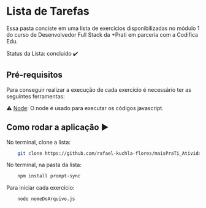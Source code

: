 # Lista de Tarefas

Essa pasta conciste em uma lista de exercícios disponibilizadas no módulo 1 do curso de Desenvolvedor Full Stack da +Prati em parceria com a Codifica Edu.

Status da Lista: concluido ✔️


## Pré-requisitos

Para conseguir realizar a execução de cada exercício é necessário ter as seguintes ferramentas:

⚠️ [Node](https://nodejs.org/en/download/): O node é usado para executar os códigos javascript.

## Como rodar a aplicação ▶️

No terminal, clone a lista:
```bash
    git clone https://github.com/rafael-kuchla-flores/maisPraTi_Atividade_02.git
```

No terminal, na pasta da lista:
```bash
    npm install prompt-sync
```

Para iniciar cada exercício:
```bash
    node nomeDoArquivo.js
```
